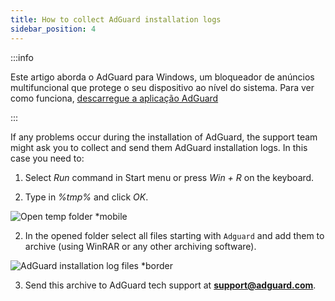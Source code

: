 ```yaml
---
title: How to collect AdGuard installation logs
sidebar_position: 4
---
```


:::info

Este artigo aborda o AdGuard para Windows, um bloqueador de anúncios multifuncional que protege o seu dispositivo ao nível do sistema. Para ver como funciona, [descarregue a aplicação AdGuard](https://adguard.com/download.html?auto=true)

:::

If any problems occur during the installation of AdGuard, the support team might ask you to collect and send them AdGuard installation logs. In this case you need to:

1. Select *Run* command in Start menu or press *Win + R* on the keyboard.

2. Type in *%tmp%* and click *OK*.

![Open temp folder *mobile](https://cdn.adtidy.org/content/kb/ad_blocker/windows/solving-problems/install-logs-1.png)

2. In the opened folder select all files starting with `Adguard` and add them to archive (using WinRAR or any other archiving software).

![AdGuard installation log files *border](https://cdn.adtidy.org/content/kb/ad_blocker/windows/solving-problems/install-logs-2.png)

3. Send this archive to AdGuard tech support at **support@adguard.com**.

